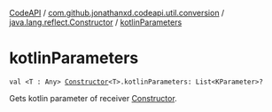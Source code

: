 [CodeAPI](../../index.md) / [com.github.jonathanxd.codeapi.util.conversion](../index.md) / [java.lang.reflect.Constructor](index.md) / [kotlinParameters](.)

# kotlinParameters

`val <T : Any> `[`Constructor`](http://docs.oracle.com/javase/6/docs/api/java/lang/reflect/Constructor.html)`<T>.kotlinParameters: List<KParameter>?`

Gets kotlin parameter of receiver [Constructor](http://docs.oracle.com/javase/6/docs/api/java/lang/reflect/Constructor.html).

